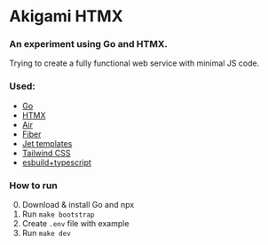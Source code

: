 # Akigami HTMX

### An experiment using Go and HTMX.
Trying to create a fully functional web service with minimal JS code.

### Used:
- [Go](https://go.dev/)
- [HTMX](https://htmx.org/)
- [Air](https://github.com/cosmtrek/air)
- [Fiber](https://gofiber.io/)
- [Jet templates](https://github.com/CloudyKit/jet)
- [Tailwind CSS](https://tailwindcss.com/)
- [esbuild+typescript](https://esbuild.github.io/)

### How to run
0. Download & install Go and npx
1. Run `make bootstrap`
2. Create `.env` file with example
3. Run `make dev`
